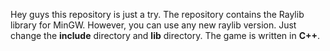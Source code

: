 Hey guys this repository is just a try.
The repository contains the Raylib library for MinGW. However, you can use any new raylib version. Just change the **include** directory and **lib** directory.
The game is written in **C++**.